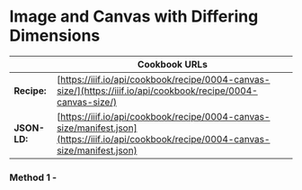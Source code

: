 # Image and Canvas with Differing Dimensions
|              | **Cookbook URLs** |
|--------------|-------------------|
| **Recipe:**  | [https://iiif.io/api/cookbook/recipe/0004-canvas-size/](https://iiif.io/api/cookbook/recipe/0004-canvas-size/) |
| **JSON-LD:** | [https://iiif.io/api/cookbook/recipe/0004-canvas-size/manifest.json](https://iiif.io/api/cookbook/recipe/0004-canvas-size/manifest.json) |

### Method 1 - 
